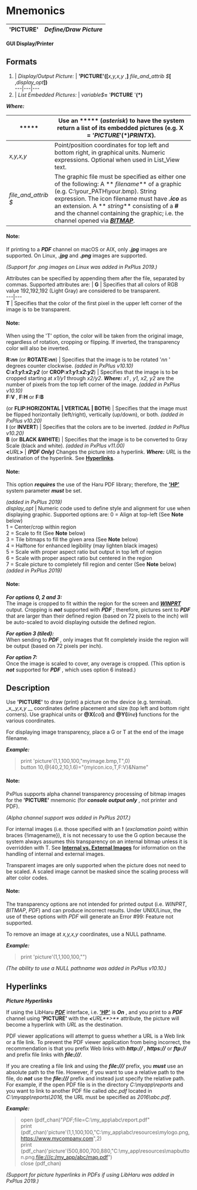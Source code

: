 # Mnemonics 

**'PICTURE'** |  **_Define/Draw Picture_**  
---|---  
  
**GUI Display/Printer**

##  Formats

1. |  _Display/Output Picture:_ |  **'PICTURE'([**_x,y,x,y_ ,**]**  _file_and_attrib_ _$_**[** ,_display_opt_**])**  
---|---|---  
2. |  _List Embedded Pictures:_ |  _variable$_**=** '**PICTURE** '**(*)**  
  
**_Where:_**

***** |  Use an ***** (_asterisk_) to have the system return a list of its embedded pictures (e.g. X$='PICTURE'(*) PRINT X$).  
---|---  
_x,y,x,y_ |  Point/position coordinates for top left and bottom right, in graphical units. Numeric expressions. Optional when used in List_View text.  
_file_and_attrib_ _$_ |  The graphic file must be specified as either one of the following: A ** _filename_** of a graphic (e.g. C:\your_PATH\your.bmp). String expression. The icon filename must have **_.ico_** as an extension. A ** _string_** consisting of a **#** and the channel containing the graphic; i.e. the channel opened via **[*BITMAP*](../file_handling/~bitmap~.md)**.

#### **Note:**  
If printing to a ***PDF*** channel on macOS or AIX, only **_.jpg_** images are supported. On Linux, **_.jpg_** and **_.png_** images are supported.  
  
_(Support for .png images on Linux was added in PxPlus 2019.)_

Attributes can be specified by appending them after the file, separated by commas. Supported attributes are: |  **G** |  Specifies that all colors of RGB value 192,192,192 (Light Gray) are considered to be transparent.  
---|---  
**T** |  Specifies that the color of the first pixel in the upper left corner of the image is to be transparent.

#### **Note:**  
When using the 'T' option, the color will be taken from the original image, regardless of rotation, cropping or flipping. If inverted, the transparency color will also be inverted.  
  
**R:_nn_** (or **ROTATE:_nn_**) |  Specifies that the image is to be rotated '_nn_ ' degrees counter clockwise. _(added in PxPlus v10.10)_  
**C:_x1:y1:x2:y2_** (or **CROP:_x1:y1:x2:y2_**) |  Specifies that the image is to be cropped starting at _x1/y1_ through _x2/y2_. **_Where:_** _x1_ _, y1, x2, y2_ are the number of pixels from the top left corner of the image. _(added in PxPlus v10.10)_  
**F:V** , **F:H** or **F:B**  
  
(or **FLIP:HORIZONTAL | VERTICAL | BOTH**) |  Specifies that the image must be flipped horizontally (left/right), vertically (up/down), or both. _(added in PxPlus v10.20)_  
**I** (or **INVERT**) |  Specifies that the colors are to be inverted. _(added in PxPlus v10.20)_  
**B** (or **BLACK &WHITE**) |  Specifies that the image is to be converted to Gray Scale (black and white). _(added in PxPlus v11.00)_  
**<**_URL_**>** |  **_(*PDF* Only)_** Changes the picture into a hyperlink. **_Where:_** _URL_ is the destination of the hyperlink. See **[Hyperlinks](picture.htm#Mark4)**.

#### **Note:**  
This option **_requires_** the use of the Haru PDF library; therefore, the **['HP'](../parameters/hp.md)** system parameter **_must_** be set.

_(added in PxPlus 2019)_  
_display_opt_ |  Numeric code used to define style and alignment for use when displaying graphic. Supported options are: 0 = Align at top-left (See **Note** below)  
1 = Center/crop within region  
2 = Scale to fit (See **Note** below)  
3 = Tile bitmaps to fill the given area (See **Note** below)  
4 = Halftone for enhanced legibility (may lighten black images)  
5 = Scale with proper aspect ratio but output in top left of region  
6 = Scale with proper aspect ratio but centered in the region  
7 = Scale picture to completely fill region and center (See **Note** below) _(added in PxPlus 2019)_

#### **Note:**  
**_For options 0, 2 and 3:_**  
The image is cropped to fit within the region for the screen and **[*WINPRT*](../file_handling/~winprt~.md)** output. Cropping is **_not_** supported with ***PDF*** ; therefore, pictures sent to ***PDF*** that are larger than their defined region (based on 72 pixels to the inch) will be auto-scaled to avoid displaying outside the defined region.  
  
**_For option 3 (tiled):_**  
When sending to ***PDF*** , only images that fit completely inside the region will be output (based on 72 pixels per inch).  
  
**_For option 7:_**  
Once the image is scaled to cover, any overage is cropped. (This option is **_not_** supported for ***PDF*** , which uses option 6 instead.)  
  
##  Description

Use **'PICTURE'** to draw (print) a picture on the device (e.g. terminal). _x,__y,x,y_ __ coordinates define placement and size (top left and bottom right corners). Use graphical units or **@X(**_col_**)** and **@Y(**_line_**)** functions for the various coordinates.

For displaying image transparency, place a G or T at the end of the image filename.

**_Example:_**

> print 'picture'(1,1,100,100,"myimage.bmp,T",0)  
>  button 10,@(40,2,10,1.6)="{myicon.ico,T,F:V}&Name"

#### **Note:**  
PxPlus supports alpha channel transparency processing of bitmap images for the **'PICTURE'** mnemonic (for **_console output only_** , not printer and PDF).  
  
_(Alpha channel support was added in PxPlus 2017.)_

For internal images (i.e. those specified with an **!** (_exclamation point_) within braces {!imagename}), it is not necessary to use the G option because the system always assumes this transparency on an internal bitmap unless it is overridden with T. See **[Internal vs. External Images](../appendix/displaying_bitmaps~icons.htm#Mark1)** for information on the handling of internal and external images.

Transparent images are only supported when the picture does not need to be scaled. A scaled image cannot be masked since the scaling process will alter color codes.

#### **Note:**  
The transparency options are not intended for printed output (i.e. *WINPRT*, *BITMAP*, *PDF*) and can produce incorrect results. Under UNIX/Linux, the use of these options with *PDF* will generate an Error #99: Feature not supported.

To remove an image at _x,y,x,y_ coordinates, use a NULL pathname.

**_Example:_**

> print 'picture'(1,1,100,100,"")

_(The ability to use a NULL pathname was added in PxPlus v10.10.)_

##  Hyperlinks

**_Picture Hyperlinks_**

If using the LibHaru **[*PDF*](../file_handling/~pdf~.htm#Mark27)** interface, i.e. **['HP'](../parameters/hp.md)** is **_On_** , and you print to a ***PDF*** channel using **'PICTURE'** with the **_<_**_URL**>**_ attribute, the picture will become a hyperlink with _URL_ as the destination.

PDF viewer applications will attempt to guess whether a URL is a Web link or a file link. To prevent the PDF viewer application from being incorrect, the recommendation is that you prefix Web links with **_http://_** , **_https://_** or **_ftp://_** and prefix file links with **_file:///_**.

If you are creating a file link and using the **_file:///_** prefix, you **_must_** use an absolute path to the file. However, if you want to use a relative path to the file, do **_not_** use the **_file:///_** prefix and instead just specify the relative path. For example, if the open PDF file is in the directory _C:\myapp\reports_ and you want to link to another PDF file called _abc.pdf_ located in _C:\myapp\reports\2016,_ the URL must be specified as _2016\abc.pdf_.

**_Example:_**

> open (pdf_chan)"*PDF*;file=C:\my_app\abc\report.pdf"  
>  print (pdf_chan)'picture'(1,1,100,100,"C:\my_app\abc\resources\mylogo.png,<https://www.mycompany.com>",2)  
> print (pdf_chan)'picture'(500,800,700,880,"C:\my_app\resources\mapbutton.png,<file:///c:/my_app/abc/map.pdf>")  
>  close (pdf_chan)

_(Support for picture hyperlinks in PDFs if using LibHaru was added in PxPlus 2019.)_

